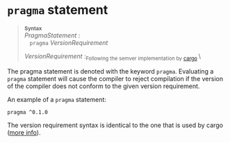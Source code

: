 # `pragma` statement


> **<sup>Syntax</sup>**\
> _PragmaStatement_ :\
> &nbsp;&nbsp; `pragma` _VersionRequirement_
>
> _VersionRequirement_ :<sub>Following the semver implementation by [cargo] </sub>\


The pragma statement is denoted with the keyword `pragma`. Evaluating a `pragma`
statement will cause the compiler to reject compilation if the version of the compiler does not conform to the given version requirement.

An example of a `pragma` statement:

```fe,ignore
pragma ^0.1.0
```

The version requirement syntax is identical to the one that is used by cargo ([more info]).

[more info]:https://doc.rust-lang.org/cargo/reference/specifying-dependencies.html
[cargo]:https://doc.rust-lang.org/cargo/reference/specifying-dependencies.html
